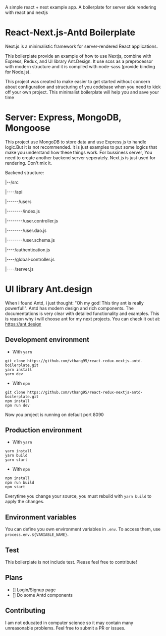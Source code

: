 A simple react + next example app. A boilerplate for server side rendering with react and nextjs

# React-Next.js-Antd Boilerplate

Next.js is a minimalistic framework for server-rendered React applications.

This boilerplate provide an example of how to use Nextjs, combine with Express, Redux, and UI library Ant.Design.
It use scss as a preprocessor with modern structure and it is compiled with node-sass (provide binding for Node.js).

This project was created to make easier to get started without concern about configuration and structuring of you codebase
when you need to kick off your own project. This minimalist boilerplate will help you and save your time

# Server: Express, MongoDB, Mongoose

This project use MongoDB to store data and use Express.js to handle logic.But it is not recommended. It is just examples to put some logics
that make you understand how these things work. For bussiness server, You need to create another backend server seperately. Next.js is just used for rendering. Don't mix it.

Backend structure:

|--/src

|----/api

|------/users

|--------/index.js

|--------/user.controller.js

|--------/user.dao.js

|--------/user.schema.js

|----/authentication.js

|----/global-controller.js

|----/server.js

# UI library Ant.design

When i found Antd, i just thought: "Oh my god! This tiny ant is really powerful!". Antd has modern design and rich components. The documentations is very clear with detailed functionality and examples. This is reason why i will choose ant for my next projects.
You can check it out at: https://ant.design

## Development environment

- With `yarn`

```
git clone https://github.com/vthang95/react-redux-nextjs-antd-boilerplate.git
yarn install
yarn dev
```

- With `npm`

```
git clone https://github.com/vthang95/react-redux-nextjs-antd-boilerplate.git
npm install
npm run dev
```

Now you project is running on default port 8090

## Production environment

- With `yarn`

```
yarn install
yarn build
yarn start
```

- With `npm`

```
npm install
npm run build
npm start
```

Everytime you change your source, you must rebuild with `yarn build` to apply the changes.

## Environment variables

You can define you own environment variables in `.env`. To access them, use `process.env.${VARIABLE_NAME}`.

## Test

This boilerplate is not include test. Please feel free to contribute!

## Plans
- [] Login/Signup page
- [] Do some Antd components

## Contributing

I am not educated in computer science so it may contain many unreasonable problems. Feel free to submit a PR or issues.
